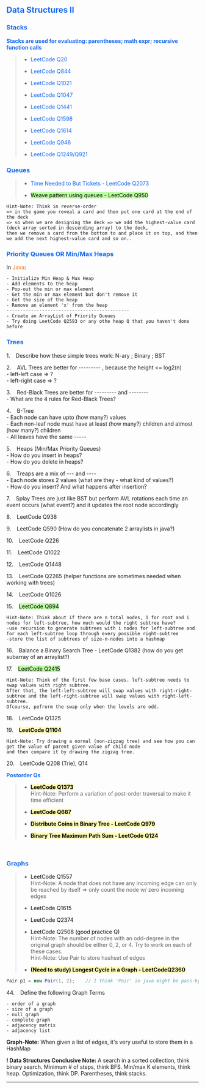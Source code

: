 <h2 style="color:#1669f0">Data Structures II</h2>

<h3 style="color:#1669f0">Stacks</h3>

<strong style="color:#1669f0">Stacks are used for evaluating: parentheses; math expr; recursive function calls</strong>

> - <a style="color:#1669f0">LeetCode Q20</a>
>
> - <a style="color:#1669f0">LeetCode Q844</a>
>
> - <a style="color:#1669f0">LeetCode Q1021</a>
>
> - <a style="color:#1669f0">LeetCode Q1047</a>
>
> - <a style="color:#1669f0">LeetCode Q1441</a>
>
> - <a style="color:#1669f0">LeetCode Q1598</a>
>
> - <a style="color:#1669f0">LeetCode Q1614</a>
>
> - <a style="color:#1669f0">LeetCode Q946</a>
>
> - <a style="color:#1669f0">LeetCode Q1249/Q921</a>


<h3 style="color:#1669f0">Queues</h3>

> - <a style="color:#1669f0">Time Needed to But Tickets - LeetCode Q2073</a>
>
> - <mark style="background-color:#bbffa1">Weave pattern using queues - LeetCode Q950</mark><br>

    Hint-Note: Think in reverse-order
    => in the game you reveal a card and then put one card at the end of the deck
    => so when we are designing the deck => we add the highest-value card (deck array sorted in descending array) to the deck,
    then we remove a card from the bottom to and place it on top, and then we add the next highest-value card and so on..

<h3 style="color:#1669f0">Priority Queues OR Min/Max Heaps</h3>

In <span style="color:#fc6b03">Java</span>:
    
    - Initialize Min Heap & Max Heap
    - Add elements to the heap
    - Pop-out the min or max element
    - Get the min or max element but don't remove it
    - Get the size of the heap
    - Remove an element 'x' from the heap
    ---------------------------------------------
    - Create an ArrayList of Priority Queues
    - Try doing LeetCode Q2593 or any othe heap Q that you haven't done before

<h3 style="color:#1669f0">Trees</h3>

1\. &ensp; Describe how these simple trees work: N-ary ; Binary ; BST

2\. &ensp; AVL Trees are better for --------- , because the height <= log2(n) <br>
    - left-left case => ? <br>
    - left-right case => ? <br>

3\. &ensp; Red-Black Trees are better for --------- and -------- <br>
    - What are the 4 rules for Red-Black Trees? <br>

4\. &ensp; B-Tree <br>
    - Each node can have upto (how many?) values <br>
    - Each non-leaf node must have at least (how many?) children and atmost (how many?) children <br>
    - All leaves have the same ----- <br>

5\. &ensp; Heaps (Min/Max Priority Queues) <br>
    - How do you insert in heaps? <br>
    - How do you delete in heaps? <br>

6\. &ensp; Treaps are a mix of --- and ---- <br>
    - Each node stores 2 values (what are they - what kind of values?) <br>
    - How do you insert? And what happens after insertion? <br>

7\. &ensp; Splay Trees are just like BST but perform AVL rotations each time an event occurs (what event?) and it updates the root node accordingly

8\. &ensp; LeetCode Q938

9\. &ensp; LeetCode Q590 (How do you concatenate 2 arraylists in java?)

10\. &ensp; LeetCode Q226

11\. &ensp; LeetCode Q1022

12\. &ensp; LeetCode Q1448

13\. &ensp; LeetCode Q2265 (helper functions are sometimes needed when working with trees)

14\. &ensp; LeetCode Q1026

15\. &ensp; <mark style="background-color:#bbffa1">LeetCode Q894</mark>

    Hint-Note: Think about if there are n total nodes, 1 for root and i nodes for left-subtree, how much would the right subtree have?
    -use recursion to generate subtrees with i nodes for left-subtree and for each left-subtree loop through every possible right-subtree
    -store the list of subtrees of size-n-nodes into a hashmap

16\. &ensp; Balance a Binary Search Tree - LeetCode Q1382 (how do you get subarray of an arraylist?)

17\. &ensp; <mark style="background-color:#bbffa1">LeetCode Q2415</mark>

    Hint-Note: Think of the first few base cases. left-subtree needs to swap values with right subtree. 
    After that, the left-left-subtree will swap values with right-right-subtree and the left-right-subtree will swap values with right-left-subtree. 
    Ofcourse, pefrorm the swap only when the levels are odd.

18\. &ensp; LeetCode Q1325

19\. &ensp; <mark style="background-color:#fffbb8"><strong>LeetCode Q1104</strong></mark>

    Hint-Note: Try drawing a normal (non-zigzag tree) and see how you can get the value of parent given value of child node 
    and then compare it by drawing the zigzag tree.

20\. &ensp; LeetCode Q208 (Trie), Q14

<strong style="color:#1669f0">Postorder Qs</strong>

> - <mark style="background-color:#fffbb8"><strong>LeetCode Q1373</strong></mark>
> <br> Hint-Note: Perform a variation of post-order traversal to make it time efficient
>
> - <mark style="background-color:#fffbb8"><strong>LeetCode Q687</strong></mark>
>
> - <mark style="background-color:#fffbb8"><strong>Distribute Coins in Binary Tree - LeetCode Q979</strong></mark>
>
> - <mark style="background-color:#fffbb8"><strong>Binary Tree Maximum Path Sum - LeetCode Q124</strong></mark>

<br>

<h3 style="color:#1669f0">Graphs</h3>

> - <a style="color:#000000">LeetCode Q1557</a>
> <br>Hint-Note: A node that does not have any incoming edge can only be reached by itself => only count the node w/ zero incoming edges
>
> - <a style="color:#000000">LeetCode Q1615</a>
>
> - <a style="color:#000000">LeetCode Q2374</a>
>
> - <a style="color:#000000">LeetCode Q2508 (good practice Q)</a>
> <br>Hint-Note: The number of nodes with an odd-degree in the original graph should be either 0, 2, or 4. Try to work on each of these cases.
> <br>Hint-Note: Use Pair to store hashset of edges
>
> - <mark style="background-color:#fffbb8"><strong>(Need to study) Longest Cycle in a Graph - LeetCodeQ2360</strong></mark>

```java
Pair p1 = new Pair(1, 2);    // I think 'Pair' in java might be pass-by-value
```

44\. &ensp; Define the following Graph Terms

    - order of a graph
    - size of a graph
    - null graph
    - complete graph
    - adjacency matrix
    - adjacency list

**Graph-Note:** When given a list of edges, it's very useful to store them in a HashMap

**! Data Structures Conclusive Note:** A search in a sorted collection, think binary search. Minimum # of steps, think BFS. Min/max K elements, think heap. Optimization, think DP. Parentheses, think stacks.

___________________________________________
